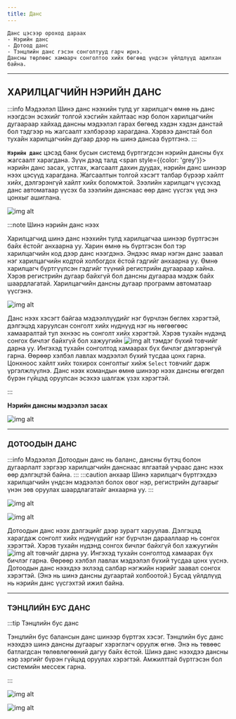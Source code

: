```yaml
---
title: Данс
---
```

```
Данс цэсээр ороход дараах 
- Нэрийн данс
- Дотоод данс
- Тэнцлийн данс гэсэн сонголтууд гарч ирнэ. 
Дансны төрлөөс хамаарч сонголтоо хийх бөгөөд үндсэн үйлдлүүд адилхан байна.
 ```
 ---
 ## ХАРИЛЦАГЧИЙН НЭРИЙН ДАНС
 
:::info Мэдээлэл
Шинэ данс нээхийн тулд уг харилцагч өмнө нь данс нээгдсэн эсэхийг толгой хэсгийн хайлтаас нэр болон харилцагчийн дугаараар хайхад дансны мэдээлэл гарах бөгөөд хэдэн хэдэн данстай бол тэдгээр нь жагсаалт хэлбэрээр харагдана. Хэрвээ данстай бол тухайн харилцагчийн дугаар дээр нь шинэ дансаа бүртгэнэ.
:::

**`Нэрийн данс`** цэсэд банк бусын системд бүртгэгдсэн нэрийн дансны бүх жагсаалт харагдана. Зүүн дээд талд <span style={{color: 'grey'}}> нэрийн данс засах, устгах, жагсаалт дахин дуудах, нэрийн данс шинээр нээх </span> цэсүүд харагдана. Жагсаалтын толгой хэсэгт талбар бүрээр хайлт хийх, дэлгэрэнгүй хайлт хийх боломжтой. Зээлийн харилцагч үүсэхэд данс автоматаар үүсэх ба зээлийн данснаас өөр данс үүсгэх үед энэ цонхыг ашиглана. 

![img alt](/img/img5.png) 
 
:::note Шинэ нэрийн данс нээх

 Харилцагчид шинэ данс нээхийн тулд харилцагчаа шинээр бүртгэсэн байх ёстойг анхаарна уу. Харин өмнө нь бүртгэсэн бол тэр харилцагчийн код дээр данс нээгдэнэ. Эндээс ямар нэгэн данс заавал нэг харилцагчийн кодтой холбогдох ёстой гэдгийг анхаарна уу. Өмнө харилцагч бүртгүүлсэн гэдгийг түүний регистрийн дугаараар хайна. Хэрэв регистрийн дугаар байхгүй бол дансны дугаараа мэдэж байх шаардлагатай. Харилцагчийн дансны дугаар программ автоматаар үүсгэнэ.

 ![img alt](/img/img6.png) 

Данс нээх хэсэгт байгаа мэдээллүүдийг нэг бүрчлэн бөглөх хэрэгтэй, дэлгэцэд харуулсан сонголт хийх нүднүүд нэг нь нөгөөгөөс хамааралтай тул эхнээс нь сонголт хийх хэрэгтэй. Хэрэв тухайн  нүдэнд сонгох бичлэг байхгүй бол хажуугийн ![img alt](/img/search.svg)  тэмдэг бүхий товчийг дарна уу. Ингэхэд тухайн сонголтод хамаарах бүх бичлэг дэлгэрэнгүй  гарна. Өөрөөр хэлбэл лавлах мэдээлэл бүхий тусдаа цонх гарна. Цонхноос хайлт хийх тохирох сонголтыг хийж  `Select` товчийг дарж үргэлжлүүлнэ.  Данс нээх командын өмнө шинээр нээх дансны өгөгдөл бүрэн гүйцэд оруулсан эсэхээ шалгаж үзэх хэрэгтэй.

:::

**Нэрийн дансны мэдээлэл засах**

![img alt](/img/img7.png) 


---
 ### ДОТООДЫН ДАНС
 
:::info Мэдээлэл
 Дотоодын данс нь баланс, дансны бүтэц болон дугаарлалт зэргээр харилцагчийн данснаас ялгаатай учраас данс нээх өөр дэлгэцтэй байна. 
:::
:::caution анхаар
Шинэ харилцагч бүртгэхдээ харилцагчийн үндсэн мэдээлэл болох овог нэр, регистрийн дугаарыг үнэн зөв оруулах шаардлагатайг анхаарна уу.
:::

 ![img alt](/img/img8.png) 

 ![img alt](/img/img9.png) 


Дотоодын данс нээх дэлгэцийг дээр зурагт харуулав. Дэлгэцэд харагдаж сонголт хийх нүднүүдийг нэг бүрчлэн дарааллаар нь сонгох хэрэгтэй. Хэрэв тухайн нүдэнд сонгох бичлэг байхгүй бол хажуугийн ![img alt](/img/search.svg) товчийг дарна уу. Ингэхэд тухайн сонголтод хамаарах бүх бичлэг гарна. Өөрөөр хэлбэл лавлах мэдээлэл бүхий тусдаа цонх үүснэ. Дотоодын данс нээхдээ эхлээд салбар нэгжийн нэрийг заавал сонгох хэрэгтэй. (Энэ нь шинэ дансны дугаартай холбоотой.) Бусад үйлдлүүд нь нэрийн данс үүсгэхтэй ижил байна. 

---
 ### ТЭНЦЛИЙН БУС ДАНС 

:::tip Тэнцлийн бус данс

 Тэнцлийн бус балансын данс шинээр бүртгэх хэсэг. Тэнцлийн бус данс нээхдээ шинэ дансны дугаарыг хэрэглэгч оруулж өгнө. Энэ нь төвөөс батлагдсан төлөвлөгөөний дагуу байх ёстой. Шинэ данс нээхдээ дансны нэр зэргийг бүрэн гүйцэд оруулах хэрэгтэй. Амжилттай бүртгэсэн бол системийн мессеж гарна. 
 
:::

![img alt](/img/img10.png)

![img alt](/img/img-11.png) 










